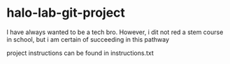 # halo-lab-git-project





I have always wanted to be a tech bro. However, i dit not red a stem course in school, but i am certain of succeeding in this pathway



project instructions can be found in instructions.txt
